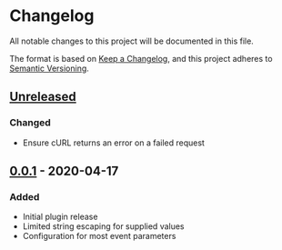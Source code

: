 # Changelog

All notable changes to this project will be documented in this file.

The format is based on [Keep a Changelog](https://keepachangelog.com/en/1.0.0/),
and this project adheres to [Semantic Versioning](https://semver.org/spec/v2.0.0.html).

## [Unreleased]

### Changed

- Ensure cURL returns an error on a failed request

## [0.0.1] - 2020-04-17

### Added

- Initial plugin release
- Limited string escaping for supplied values
- Configuration for most event parameters

[Unreleased]: https://github.com/envato/create-datadog-event-buildkite-plugin/compare/v0.0.1...HEAD
[0.0.1]: https://github.com/envato/create-datadog-event-buildkite-plugin/releases/tag/v0.0.1
